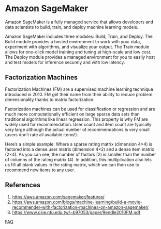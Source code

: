 

# Amazon SageMaker

Amazon SageMaker is a fully managed service that allows developers and data scientists to build, train, and deploy machine learning models.

Amazon SageMaker includes three modules: Build, Train, and Deploy. The Build module provides a hosted environment to work with your data, experiment with algorithms, and visualize your output. The Train module allows for one-click model training and tuning at high-scale and low cost. The Deploy module provides a managed environment for you to easily host and test models for inference securely and with low latency. 

## Factorization Machines

Factorization Machines (FM) are a supervised machine learning technique introduced in 2010. FM get their name from their ability to reduce problem dimensionality thanks to matrix factorization.

Factorization machines can be used for classification or regression and are much more computationally efficient on large sparse data sets than traditional algorithms like linear regression. This property is why FM are widely used for recommendation. User count and item count are typically very large although the actual number of recommendations is very small (users don’t rate all available items!).

Here’s a simple example: Where a sparse rating matrix (dimension 4×4) is factored into a dense user matrix (dimension 4×2) and a dense item matrix (2×4). As you can see, the number of factors (2) is smaller than the number of columns of the rating matrix (4). In addition, this multiplication also lets us fill all blank values in the rating matrix, which we can then use to recommend new items to any user.



## References
1. https://aws.amazon.com/sagemaker/features/
2. https://aws.amazon.com/blogs/machine-learning/build-a-movie-recommender-with-factorization-machines-on-amazon-sagemaker/
3. https://www.csie.ntu.edu.tw/~b97053/paper/Rendle2010FM.pdf


[FAQ](FAQ.md)
